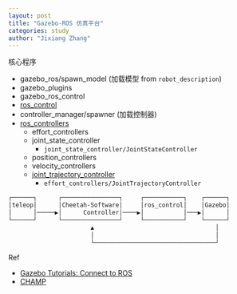 ```yaml
---
layout: post
title: "Gazebo-ROS 仿真平台"
categories: study
author: "Jixiang Zhang"
---
```


核心程序

- gazebo_ros/spawn_model (加载模型 from `robot_description`)
- gazebo_plugins
- gazebo_ros_control
- [ros_control](https://github.com/ros-controls/ros_control)
- controller_manager/spawner (加载控制器)
- [ros_controllers](https://github.com/ros-controls/ros_controllers)
  - effort_controllers
  - joint_state_controller
    - `joint_state_controller/JointStateController`
  - position_controllers
  - velocity_controllers
  - [joint_trajectory_controller](http://wiki.ros.org/joint_trajectory_controller)
    - `effort_controllers/JointTrajectoryController`

```txt
┌──────┐      ┌────────────────┐     ┌───────────┐    ┌──────┐
│teleop│      │Cheetah-Software│     │ros_control│    │Gazebo│
│      │─────▶│      Controller│────▶│           │───▶│      │
└──────┘      └────────────────┘     └───────────┘    └──────┘
                       ▲                                  │
                       │                                  │
                       └──────────────────────────────────┘
```

Ref

- [Gazebo Tutorials: Connect to ROS](http://gazebosim.org/tutorials?cat=connect_ros)
- [CHAMP](https://github.com/chvmp/champ.git)